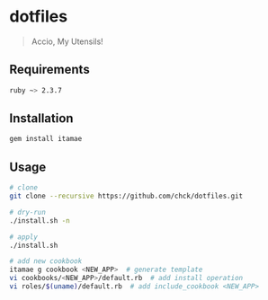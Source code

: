 # dotfiles
> Accio, My Utensils!

## Requirements
```sh
ruby ~> 2.3.7
```

## Installation
```sh
gem install itamae
```

## Usage
```sh
# clone
git clone --recursive https://github.com/chck/dotfiles.git

# dry-run
./install.sh -n

# apply
./install.sh

# add new cookbook
itamae g cookbook <NEW_APP>  # generate template
vi cookbooks/<NEW_APP>/default.rb  # add install operation
vi roles/$(uname)/default.rb  # add include_cookbook <NEW_APP>
```
